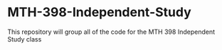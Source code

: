# MTH-398-Independent-Study
This repository will group all of the code for the MTH 398 Independent Study class
